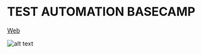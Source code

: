 # TEST AUTOMATION BASECAMP
[Web](https://www.testautomation-basecamp.cz/)

![alt text](https://www.testautomation-basecamp.cz/tab.png "TEST AUTOMATION BASECAMP")